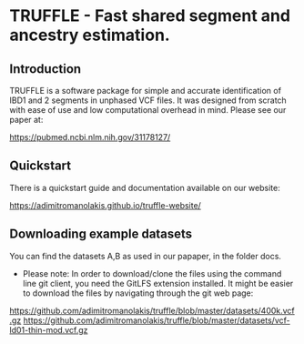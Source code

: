# TRUFFLE - Fast shared segment and ancestry estimation. 


## Introduction 
TRUFFLE is a software package for simple and accurate identification of IBD1 and 2 segments in unphased VCF files. It was designed from scratch with ease of use and low computational overhead in mind. Please see our paper at:

https://pubmed.ncbi.nlm.nih.gov/31178127/



## Quickstart

There is a quickstart guide and documentation available on our website:

https://adimitromanolakis.github.io/truffle-website/


## Downloading example datasets

You can find the datasets A,B as used in our papaper, in the folder docs.

* Please note: In order to download/clone the files using the command line git client, you need the GitLFS extension installed. It might be easier to download the files by navigating through the git web page:

https://github.com/adimitromanolakis/truffle/blob/master/datasets/400k.vcf.gz
https://github.com/adimitromanolakis/truffle/blob/master/datasets/vcf-ld01-thin-mod.vcf.gz


